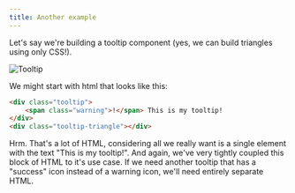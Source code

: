 ```yaml
---
title: Another example
---
```


Let's say we're building a tooltip component (yes, we can build triangles using only CSS!).

![Tooltip](../tooltip-example.jpg)

We might start with html that looks like this:

~~~html
<div class="tooltip">
    <span class="warning">!</span> This is my tooltip!
</div>
<div class="tooltip-triangle"></div>
~~~

Hrm. That's a lot of HTML, considering all we really want is a single element with the text "This is my tooltip!". And again, we've very tightly coupled this block of HTML to it's use case. If we need another tooltip that has a "success" icon instead of a warning icon, we'll need entirely separate HTML.